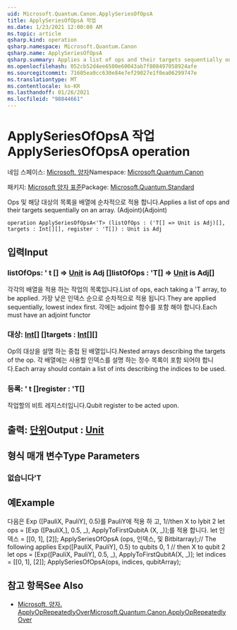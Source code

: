 ```yaml
---
uid: Microsoft.Quantum.Canon.ApplySeriesOfOpsA
title: ApplySeriesOfOpsA 작업
ms.date: 1/23/2021 12:00:00 AM
ms.topic: article
qsharp.kind: operation
qsharp.namespace: Microsoft.Quantum.Canon
qsharp.name: ApplySeriesOfOpsA
qsharp.summary: Applies a list of ops and their targets sequentially on an array. (Adjoint)
ms.openlocfilehash: 052cb52d4ee6500e60043ab7f808497058924afe
ms.sourcegitcommit: 71605ea9cc630e84e7ef29027e1f0ea06299747e
ms.translationtype: MT
ms.contentlocale: ko-KR
ms.lasthandoff: 01/26/2021
ms.locfileid: "98844661"
---
```

# <a name="applyseriesofopsa-operation"></a><span data-ttu-id="76d73-102">ApplySeriesOfOpsA 작업</span><span class="sxs-lookup"><span data-stu-id="76d73-102">ApplySeriesOfOpsA operation</span></span>

<span data-ttu-id="76d73-103">네임 스페이스: [Microsoft. 양자](xref:Microsoft.Quantum.Canon)</span><span class="sxs-lookup"><span data-stu-id="76d73-103">Namespace: [Microsoft.Quantum.Canon](xref:Microsoft.Quantum.Canon)</span></span>

<span data-ttu-id="76d73-104">패키지: [Microsoft 양자 표준](https://nuget.org/packages/Microsoft.Quantum.Standard)</span><span class="sxs-lookup"><span data-stu-id="76d73-104">Package: [Microsoft.Quantum.Standard](https://nuget.org/packages/Microsoft.Quantum.Standard)</span></span>


<span data-ttu-id="76d73-105">Ops 및 해당 대상의 목록을 배열에 순차적으로 적용 합니다.</span><span class="sxs-lookup"><span data-stu-id="76d73-105">Applies a list of ops and their targets sequentially on an array.</span></span> <span data-ttu-id="76d73-106">(Adjoint)</span><span class="sxs-lookup"><span data-stu-id="76d73-106">(Adjoint)</span></span>

```qsharp
operation ApplySeriesOfOpsA<'T> (listOfOps : ('T[] => Unit is Adj)[], targets : Int[][], register : 'T[]) : Unit is Adj
```


## <a name="input"></a><span data-ttu-id="76d73-107">입력</span><span class="sxs-lookup"><span data-stu-id="76d73-107">Input</span></span>

### <a name="listofops--t--unit--is-adj"></a><span data-ttu-id="76d73-108">listOfOps: ' t [] => [Unit](xref:microsoft.quantum.lang-ref.unit)  is Adj []</span><span class="sxs-lookup"><span data-stu-id="76d73-108">listOfOps : 'T[] => [Unit](xref:microsoft.quantum.lang-ref.unit)  is Adj[]</span></span>

<span data-ttu-id="76d73-109">각각의 배열을 적용 하는 작업의 목록입니다.</span><span class="sxs-lookup"><span data-stu-id="76d73-109">List of ops, each taking a 'T array, to be applied.</span></span> <span data-ttu-id="76d73-110">가장 낮은 인덱스 순으로 순차적으로 적용 됩니다.</span><span class="sxs-lookup"><span data-stu-id="76d73-110">They are applied sequentially, lowest index first.</span></span>
<span data-ttu-id="76d73-111">각에는 adjoint 함수를 포함 해야 합니다.</span><span class="sxs-lookup"><span data-stu-id="76d73-111">Each must have an adjoint functor</span></span>


### <a name="targets--int"></a><span data-ttu-id="76d73-112">대상: [Int](xref:microsoft.quantum.lang-ref.int)[] []</span><span class="sxs-lookup"><span data-stu-id="76d73-112">targets : [Int](xref:microsoft.quantum.lang-ref.int)[][]</span></span>

<span data-ttu-id="76d73-113">Op의 대상을 설명 하는 중첩 된 배열입니다.</span><span class="sxs-lookup"><span data-stu-id="76d73-113">Nested arrays describing the targets of the op.</span></span> <span data-ttu-id="76d73-114">각 배열에는 사용할 인덱스를 설명 하는 정수 목록이 포함 되어야 합니다.</span><span class="sxs-lookup"><span data-stu-id="76d73-114">Each array should contain a list of ints describing the indices to be used.</span></span>


### <a name="register--t"></a><span data-ttu-id="76d73-115">등록: ' t []</span><span class="sxs-lookup"><span data-stu-id="76d73-115">register : 'T[]</span></span>

<span data-ttu-id="76d73-116">작업할의 비트 레지스터입니다.</span><span class="sxs-lookup"><span data-stu-id="76d73-116">Qubit register to be acted upon.</span></span>



## <a name="output--unit"></a><span data-ttu-id="76d73-117">출력: [단위](xref:microsoft.quantum.lang-ref.unit)</span><span class="sxs-lookup"><span data-stu-id="76d73-117">Output : [Unit](xref:microsoft.quantum.lang-ref.unit)</span></span>



## <a name="type-parameters"></a><span data-ttu-id="76d73-118">형식 매개 변수</span><span class="sxs-lookup"><span data-stu-id="76d73-118">Type Parameters</span></span>

### <a name="t"></a><span data-ttu-id="76d73-119">없습니다</span><span class="sxs-lookup"><span data-stu-id="76d73-119">'T</span></span>



## <a name="example"></a><span data-ttu-id="76d73-120">예</span><span class="sxs-lookup"><span data-stu-id="76d73-120">Example</span></span>

<span data-ttu-id="76d73-121">다음은 Exp ([PauliX, PauliY], 0.5)를 PauliY에 적용 하 고, 1//then X to lybit 2 let ops = [Exp ([PauliX,], 0.5, _), ApplyToFirstQubitA (X, _)];를 적용 합니다. let 인덱스 = [[0, 1], [2]]; ApplySeriesOfOpsA (ops, 인덱스, 및 Bitbitarray);</span><span class="sxs-lookup"><span data-stu-id="76d73-121">// The following applies Exp([PauliX, PauliY], 0.5) to qubits 0, 1 // then X to qubit 2 let ops = [Exp([PauliX, PauliY], 0.5, _), ApplyToFirstQubitA(X, _)]; let indices = [[0, 1], [2]]; ApplySeriesOfOpsA(ops, indices, qubitArray);</span></span>

## <a name="see-also"></a><span data-ttu-id="76d73-122">참고 항목</span><span class="sxs-lookup"><span data-stu-id="76d73-122">See Also</span></span>

- [<span data-ttu-id="76d73-123">Microsoft. 양자. ApplyOpRepeatedlyOver</span><span class="sxs-lookup"><span data-stu-id="76d73-123">Microsoft.Quantum.Canon.ApplyOpRepeatedlyOver</span></span>](xref:Microsoft.Quantum.Canon.ApplyOpRepeatedlyOver)